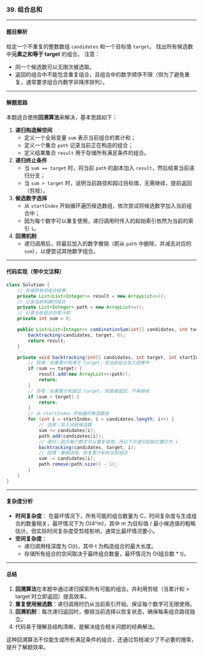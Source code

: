 ### **39. 组合总和**

------

#### **题目解析**

给定一个不重复的整数数组 `candidates` 和一个目标值 `target`。
 找出所有候选数中**元素之和等于 target** 的组合。
 注意：

- 同一个候选数可以无限次被选取。
- 返回的组合中不能包含重复组合，且组合中的数字顺序不限（但为了避免重复，通常要求组合内数字非降序排列）。

------

#### **解题思路**

本题适合使用**回溯算法**来解决，基本思路如下：

1. **递归构造解空间**
   - 定义一个全局变量 `sum` 表示当前组合的累计和；
   - 定义一个集合 `path` 记录当前正在构造的组合；
   - 定义结果集合 `result` 用于存储所有满足条件的组合。
2. **递归终止条件**
   - 当 `sum == target` 时，将当前 `path` 的副本加入 `result`，然后结束当前递归分支；
   - 当 `sum > target` 时，说明当前路径和超过目标值，无需继续，提前返回（剪枝）。
3. **候选数字选择**
   - 从 `startIndex` 开始循环遍历候选数组，依次尝试将候选数字加入当前组合中；
   - 因为每个数字可以重复使用，递归调用时传入的起始索引依然为当前的索引 `i`。
4. **回溯机制**
   - 递归调用后，将最后加入的数字撤销（即从 `path` 中删除，并减去对应的 `sum`），以便尝试其他数字组合。

------

#### **代码实现（带中文注释）**

```java
class Solution {
    // 存储所有的组合结果
    private List<List<Integer>> result = new ArrayList<>();
    // 记录当前构建的组合
    private List<Integer> path = new ArrayList<>();
    // 记录当前组合的累计和
    private int sum = 0;

    public List<List<Integer>> combinationSum(int[] candidates, int target) {
        backtracking(candidates, target, 0);
        return result;
    }

    private void backtracking(int[] candidates, int target, int startIndex) {
        // 剪枝：如果累计和等于 target，将当前组合加入结果中
        if (sum == target) {
            result.add(new ArrayList<>(path));
            return;
        }
        // 剪枝：如果累计和超过 target，则直接返回，不再继续
        if (sum > target) {
            return;
        }
        // 从 startIndex 开始遍历候选数组
        for (int i = startIndex; i < candidates.length; i++) {
            // 选择：加入当前候选数
            sum += candidates[i];
            path.add(candidates[i]);
            // 递归：因为每个数字可以重复使用，所以下次递归起始位置仍为 i
            backtracking(candidates, target, i);
            // 回溯：撤销选择，恢复累计和和当前组合
            sum -= candidates[i];
            path.remove(path.size() - 1);
        }
    }
}
```

------

#### **复杂度分析**

- **时间复杂度**：
   在最坏情况下，所有可能的组合数量为 C，时间复杂度与生成组合的数量相关，最坏情况下为 O(4^m)，其中 m 为目标值 / 最小候选值的粗略估计。但实际时间复杂度受剪枝影响，通常比最坏情况要小。
- **空间复杂度**：
  - 递归调用栈深度为 O(t)，其中 t 为构造组合的最大长度。
  - 存储所有组合的空间取决于最终组合数量，最坏情况为 O(组合数 * t)。

------

#### **总结**

1. **回溯算法**在本题中通过递归探索所有可能的组合，并利用剪枝（当累计和 > target 时立即返回）提高效率。
2. **重复使用候选数**：递归调用时仍从当前索引开始，保证每个数字可无限使用。
3. **回溯机制**：每次递归返回时，撤销当前选择以恢复状态，确保每条组合路径独立。
4. 代码易于理解且结构清晰，是解决组合相关问题的经典解法。

这种回溯算法不仅能生成所有满足条件的组合，还通过剪枝减少了不必要的搜索，提升了解题效率。